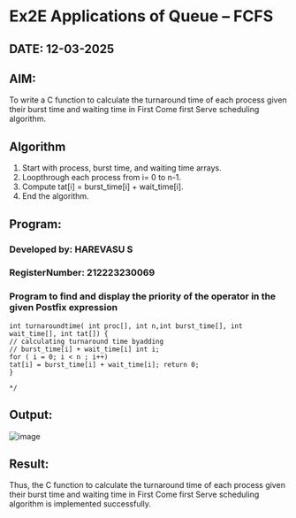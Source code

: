 # Ex2E Applications of Queue – FCFS
## DATE: 12-03-2025
## AIM:
To write a C function to calculate the turnaround time of each process given their burst time and waiting time in First Come first Serve scheduling algorithm.
## Algorithm
1.	Start with process, burst time, and waiting time arrays.
2.	Loopthrough each process from i= 0 to n-1.
3.	Compute tat[i] = burst_time[i] + wait_time[i].
4.	End the algorithm.

## Program:

### Developed by: HAREVASU S
### RegisterNumber: 212223230069
### Program to find and display the priority of the operator in the given Postfix expression
```
int turnaroundtime( int proc[], int n,int burst_time[], int wait_time[], int tat[]) {
// calculating turnaround time byadding
// burst_time[i] + wait_time[i] int i;
for ( i = 0; i < n ; i++)
tat[i] = burst_time[i] + wait_time[i]; return 0;
}

*/
```

## Output:

![image](https://github.com/user-attachments/assets/e00e1040-27d9-451e-bf37-f8ba2dd626a8)

## Result:
Thus, the C function to calculate the turnaround time of each process given their burst time and waiting time in First Come first Serve scheduling algorithm is implemented successfully.
